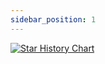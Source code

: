 ```yaml
---
sidebar_position: 1
---
```


[![Star History Chart](https://api.star-history.com/svg?repos=flutter/flutter,facebook/react-native&type=Date)](https://star-history.com/#flutter/flutter&facebook/react-native&Date)